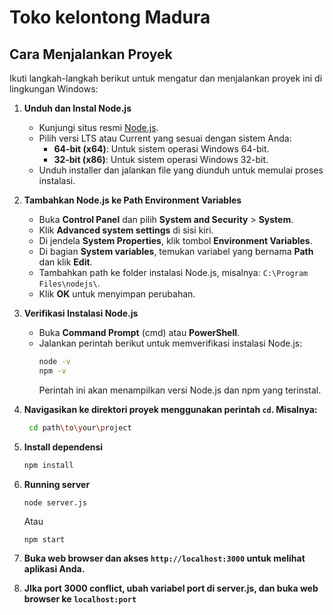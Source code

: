 # Toko kelontong Madura

## Cara Menjalankan Proyek

Ikuti langkah-langkah berikut untuk mengatur dan menjalankan proyek ini di lingkungan Windows:

1. **Unduh dan Instal Node.js**
   - Kunjungi situs resmi [Node.js](https://nodejs.org/).
   - Pilih versi LTS atau Current yang sesuai dengan sistem Anda:
     - **64-bit (x64)**: Untuk sistem operasi Windows 64-bit.
     - **32-bit (x86)**: Untuk sistem operasi Windows 32-bit.
   - Unduh installer dan jalankan file yang diunduh untuk memulai proses instalasi.

2. **Tambahkan Node.js ke Path Environment Variables**
   - Buka **Control Panel** dan pilih **System and Security** > **System**.
   - Klik **Advanced system settings** di sisi kiri.
   - Di jendela **System Properties**, klik tombol **Environment Variables**.
   - Di bagian **System variables**, temukan variabel yang bernama **Path** dan klik **Edit**.
   - Tambahkan path ke folder instalasi Node.js, misalnya: `C:\Program Files\nodejs\`.
   - Klik **OK** untuk menyimpan perubahan.

3. **Verifikasi Instalasi Node.js**
   - Buka **Command Prompt** (cmd) atau **PowerShell**.
   - Jalankan perintah berikut untuk memverifikasi instalasi Node.js:
     ```sh
     node -v
     npm -v
     ```
     Perintah ini akan menampilkan versi Node.js dan npm yang terinstal.
4. **Navigasikan ke direktori proyek menggunakan perintah `cd`. Misalnya:**

    ```sh
     cd path\to\your\project
     ```
5. **Install dependensi**
    ```sh
    npm install
    ```

6. **Running server**
   ```
   node server.js
   ```
   Atau
   ```sh
   npm start
   ```
7. **Buka web browser dan akses `http://localhost:3000` untuk melihat aplikasi Anda.**

8. **JIka port 3000 conflict, ubah variabel port di server.js, dan buka web browser ke `localhost:port`**